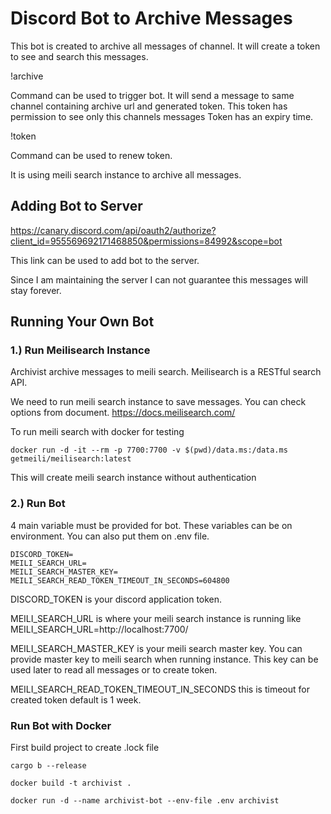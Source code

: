 Discord Bot to Archive Messages
============

This bot is created to archive all messages of channel. It will create a token to see and search this messages. 

!archive

Command can be used to trigger bot. It will send a message to same channel containing archive url and generated token.
This token has permission to see only this channels messages
Token has an expiry time.

!token

Command can be used to renew token.

It is using meili search instance to archive all messages.


Adding Bot to Server
------------
https://canary.discord.com/api/oauth2/authorize?client_id=955569692171468850&permissions=84992&scope=bot

This link can be used to add bot to the server.

Since I am maintaining the server I can not guarantee this messages will stay forever.

Running Your Own Bot
------------

### 1.) Run Meilisearch Instance ###
Archivist archive messages to meili search. Meilisearch is a RESTful search API.

We need to run meili search instance to save messages. You can check options from document. 
https://docs.meilisearch.com/

To run meili search with docker for testing
~~~
docker run -d -it --rm -p 7700:7700 -v $(pwd)/data.ms:/data.ms getmeili/meilisearch:latest
~~~

This will create meili search instance without authentication

### 2.) Run Bot ###
4 main variable must be provided for bot. These variables can be on environment. You can also put them on .env file.
~~~
DISCORD_TOKEN=
MEILI_SEARCH_URL=
MEILI_SEARCH_MASTER_KEY=
MEILI_SEARCH_READ_TOKEN_TIMEOUT_IN_SECONDS=604800
~~~

DISCORD_TOKEN is your discord application token.

MEILI_SEARCH_URL is where your meili search instance is running like
MEILI_SEARCH_URL=http://localhost:7700/

MEILI_SEARCH_MASTER_KEY is your meili search master key. You can provide master key to meili search when running instance.
This key can be used later to read all messages or to create token.

MEILI_SEARCH_READ_TOKEN_TIMEOUT_IN_SECONDS this is timeout for created token default is 1 week.

### Run Bot with Docker ###
First build project to create .lock file 
~~~
cargo b --release
~~~

~~~
docker build -t archivist .
~~~

~~~
docker run -d --name archivist-bot --env-file .env archivist
~~~